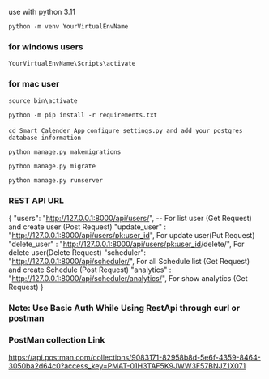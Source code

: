 use with python 3.11

`python -m venv YourVirtualEnvName`

### for windows users
`YourVirtualEnvName\Scripts\activate` 

### for mac user
`source bin\activate` 


`python -m pip install -r requirements.txt`

`cd Smart Calender App`
`configure settings.py and add your postgres database information`

`python manage.py makemigrations` 

`python manage.py migrate`

`python manage.py runserver`

### REST API URL

{
    "users": "http://127.0.0.1:8000/api/users/", -- For list user (Get Request) and create user (Post Request)
    "update_user" : "http://127.0.0.1:8000/api/users/<pk:user_id>", For update user(Put Request)
    "delete_user" : "http://127.0.0.1:8000/api/users/<pk:user_id>/delete/", For delete user(Delete Request)
    "scheduler": "http://127.0.0.1:8000/api/scheduler/", For all Schedule list (Get Request) and create Schedule (Post Request)
    "analytics" : "http://127.0.0.1:8000/api/scheduler/analytics/", For show analytics (Get Request)
}

### Note: Use Basic Auth While Using RestApi through curl or postman

### PostMan collection Link
https://api.postman.com/collections/9083171-82958b8d-5e6f-4359-8464-3050ba2d64c0?access_key=PMAT-01H3TAF5K9JWW3F57BNJZ1X071



